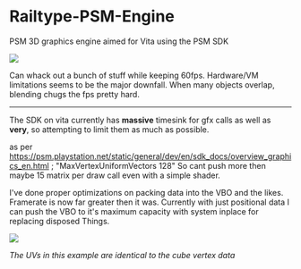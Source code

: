 Railtype-PSM-Engine
===================

PSM 3D graphics engine aimed for Vita using the PSM SDK

![](http://mattish.co.uk/github/railgun.jpg)

Can whack out a bunch of stuff while keeping 60fps. Hardware/VM limitations seems to be the major downfall. When many objects overlap, blending chugs the fps pretty hard.

-------------------

The SDK on vita currently has **massive** timesink for gfx calls as well as **very**, so attempting to limit them as much as possible.

as per https://psm.playstation.net/static/general/dev/en/sdk_docs/overview_graphics_en.html ; "MaxVertexUniformVectors 128"
So cant push more then maybe 15 matrix per draw call even with a simple shader.

I've done proper optimizations on packing data into the VBO and the likes. Framerate is now far greater then it was. Currently with just positional data I can push the VBO to it's maximum capacity with system inplace for replacing disposed Things.

![](http://mattish.co.uk/github/example.jpg)

_The UVs in this example are identical to the cube vertex data_